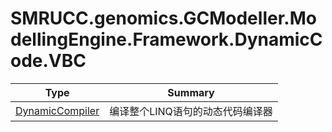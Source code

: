 ﻿
# SMRUCC.genomics.GCModeller.ModellingEngine.Framework.DynamicCode.VBC

|Type|Summary|
|----|-------|
|[DynamicCompiler](./DynamicCompiler.md)|编译整个LINQ语句的动态代码编译器|

